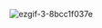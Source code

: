 ![ezgif-3-8bcc1f037e](https://user-images.githubusercontent.com/24218186/198888038-c167e803-9cb3-4e5e-9ba1-948210180b02.gif)
